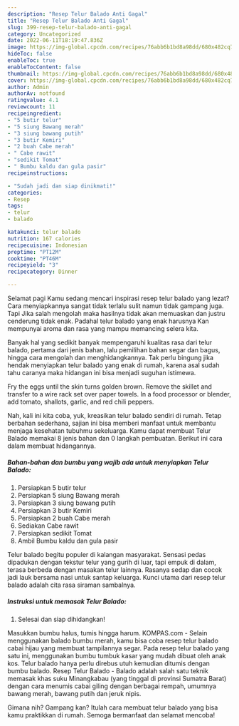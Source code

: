 ```yaml
---
description: "Resep Telur Balado Anti Gagal"
title: "Resep Telur Balado Anti Gagal"
slug: 399-resep-telur-balado-anti-gagal
category: Uncategorized
date: 2022-06-11T18:19:47.836Z
image: https://img-global.cpcdn.com/recipes/76abb6b1bd8a98dd/680x482cq70/telur-balado-foto-resep-utama.jpg
hideToc: false
enableToc: true
enableTocContent: false
thumbnail: https://img-global.cpcdn.com/recipes/76abb6b1bd8a98dd/680x482cq70/telur-balado-foto-resep-utama.jpg
cover: https://img-global.cpcdn.com/recipes/76abb6b1bd8a98dd/680x482cq70/telur-balado-foto-resep-utama.jpg
author: Admin
authorAv: notfound
ratingvalue: 4.1
reviewcount: 11
recipeingredient:
- "5 butir telur"
- "5 siung Bawang merah"
- "3 siung bawang putih"
- "3 butir Kemiri"
- "2 buah Cabe merah"
- " Cabe rawit"
- "sedikit Tomat"
- " Bumbu kaldu dan gula pasir"
recipeinstructions:

- "Sudah jadi dan siap dinikmati!"
categories:
- Resep
tags:
- telur
- balado

katakunci: telur balado 
nutrition: 167 calories
recipecuisine: Indonesian
preptime: "PT12M"
cooktime: "PT46M"
recipeyield: "3"
recipecategory: Dinner

---
```



Selamat pagi Kamu sedang mencari inspirasi resep telur balado yang lezat? Cara menyiapkannya sangat tidak terlalu sulit namun tidak gampang juga. Tapi Jika salah mengolah maka hasilnya tidak akan memuaskan dan justru cenderung tidak enak. Padahal telur balado yang enak harusnya Kan mempunyai aroma dan rasa yang mampu memancing selera kita.


Banyak hal yang sedikit banyak mempengaruhi kualitas rasa dari telur balado, pertama dari jenis bahan, lalu pemilihan bahan segar dan bagus, hingga cara mengolah dan menghidangkannya. Tak perlu bingung jika hendak menyiapkan telur balado yang enak di rumah, karena asal sudah tahu caranya maka hidangan ini bisa menjadi suguhan istimewa.

Fry the eggs until the skin turns golden brown. Remove the skillet and transfer to a wire rack set over paper towels. In a food processor or blender, add tomato, shallots, garlic, and red chili peppers.


Nah, kali ini kita coba, yuk, kreasikan telur balado sendiri di rumah. Tetap berbahan sederhana, sajian ini bisa memberi manfaat untuk membantu menjaga kesehatan tubuhmu sekeluarga. Kamu dapat membuat Telur Balado memakai 8 jenis bahan dan 0 langkah pembuatan. Berikut ini cara dalam membuat hidangannya.

<!--inarticleads1-->

##### Bahan-bahan dan bumbu yang wajib ada untuk menyiapkan Telur Balado:

1. Persiapkan 5 butir telur
1. Persiapkan 5 siung Bawang merah
1. Persiapkan 3 siung bawang putih
1. Persiapkan 3 butir Kemiri
1. Persiapkan 2 buah Cabe merah
1. Sediakan  Cabe rawit
1. Persiapkan sedikit Tomat
1. Ambil  Bumbu kaldu dan gula pasir


Telur balado begitu populer di kalangan masyarakat. Sensasi pedas dipadukan dengan tekstur telur yang gurih di luar, tapi empuk di dalam, terasa berbeda dengan masakan telur lainnya. Rasanya sedap dan cocok jadi lauk bersama nasi untuk santap keluarga. Kunci utama dari resep telur balado adalah cita rasa siraman sambalnya. 

<!--inarticleads2-->

##### Instruksi untuk memasak Telur Balado:


1. Selesai dan siap dihidangkan!

Masukkan bumbu halus, tumis hingga harum. KOMPAS.com - Selain menggunakan balado bumbu merah, kamu bisa coba resep telur balado cabai hijau yang membuat tampilannya segar. Pada resep telur balado yang satu ini, menggunakan bumbu tumbuk kasar yang mudah dibuat oleh anak kos. Telur balado hanya perlu direbus utuh kemudian ditumis dengan bumbu balado. Resep Telur Balado - Balado adalah salah satu teknik memasak khas suku Minangkabau (yang tinggal di provinsi Sumatra Barat) dengan cara menumis cabai giling dengan berbagai rempah, umumnya bawang merah, bawang putih dan jeruk nipis. 

Gimana nih? Gampang kan? Itulah cara membuat telur balado yang bisa kamu praktikkan di rumah. Semoga bermanfaat dan selamat mencoba!
